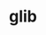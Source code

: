 ---
title: "glib"
layout: cache
categories: [package, develop]
meta: {"versions": ["2.72.1", "2.72.2", "2.72.3", "2.74.0", "2.74.1", "2.74.3", "2.74.6", "2.76.1", "2.76.3", "2.76.4"], "compilers": ["gcc@=11.1.0", "gcc@=11.3.0", "gcc@=7.5.0"], "oss": ["ubuntu18.04", "ubuntu20.04", "ubuntu22.04"], "platforms": ["linux"], "targets": ["ppc64le", "x86_64", "x86_64_v3"], "stacks": ["data-vis-sdk", "e4s", "e4s-power", "radiuss", "root"], "num_specs": 110, "num_specs_by_stack": {"root": 110, "radiuss": 2, "e4s-power": 2, "data-vis-sdk": 2, "e4s": 2}}
spec_details: [{"hash": "5pzpplpt2grnuxr6a7udsuwoxho4c7fa", "compiler": "gcc@=7.5.0", "versions": ["2.72.3"], "os": "ubuntu18.04", "platform": "linux", "target": "x86_64", "variants": ["~libmount", "patches=b3fd450", "tracing=none"], "stacks": ["root"], "size": "-", "tarball": "https://binaries.spack.io/develop/build_cache/linux-ubuntu18.04-x86_64/gcc-7.5.0/glib-2.72.3/linux-ubuntu18.04-x86_64-gcc-7.5.0-glib-2.72.3-5pzpplpt2grnuxr6a7udsuwoxho4c7fa.spack"}, {"hash": "fffgjrn64v4dxzkyura3hoq57su6mnyi", "compiler": "gcc@=7.5.0", "versions": ["2.72.3"], "os": "ubuntu18.04", "platform": "linux", "target": "x86_64", "variants": ["~libmount", "patches=b3fd450", "tracing=none"], "stacks": ["root"], "size": "-", "tarball": "https://binaries.spack.io/develop/build_cache/linux-ubuntu18.04-x86_64/gcc-7.5.0/glib-2.72.3/linux-ubuntu18.04-x86_64-gcc-7.5.0-glib-2.72.3-fffgjrn64v4dxzkyura3hoq57su6mnyi.spack"}, {"hash": "7bnl434ehksrm3acameukkvl6uhg5zd7", "compiler": "gcc@=7.5.0", "versions": ["2.72.3"], "os": "ubuntu18.04", "platform": "linux", "target": "x86_64", "variants": ["~libmount", "patches=b3fd450", "tracing=none"], "stacks": ["root"], "size": "-", "tarball": "https://binaries.spack.io/develop/build_cache/linux-ubuntu18.04-x86_64/gcc-7.5.0/glib-2.72.3/linux-ubuntu18.04-x86_64-gcc-7.5.0-glib-2.72.3-7bnl434ehksrm3acameukkvl6uhg5zd7.spack"}, {"hash": "c67756gwy7ab57npnkyadz7cipw2h6fn", "compiler": "gcc@=7.5.0", "versions": ["2.72.2"], "os": "ubuntu18.04", "platform": "linux", "target": "x86_64", "variants": ["~libmount", "patches=b3fd450", "tracing=none"], "stacks": ["root"], "size": "-", "tarball": "https://binaries.spack.io/develop/build_cache/linux-ubuntu18.04-x86_64/gcc-7.5.0/glib-2.72.2/linux-ubuntu18.04-x86_64-gcc-7.5.0-glib-2.72.2-c67756gwy7ab57npnkyadz7cipw2h6fn.spack"}, {"hash": "cpjmpxazi4depdrxtfttrgqngkj7zqo2", "compiler": "gcc@=7.5.0", "versions": ["2.72.2"], "os": "ubuntu18.04", "platform": "linux", "target": "x86_64", "variants": ["~libmount", "patches=b3fd450", "tracing=none"], "stacks": ["root"], "size": "-", "tarball": "https://binaries.spack.io/develop/build_cache/linux-ubuntu18.04-x86_64/gcc-7.5.0/glib-2.72.2/linux-ubuntu18.04-x86_64-gcc-7.5.0-glib-2.72.2-cpjmpxazi4depdrxtfttrgqngkj7zqo2.spack"}, {"hash": "fdf3dmi435hnwqh2ehmimlcs3c6s3w7d", "compiler": "gcc@=7.5.0", "versions": ["2.72.1"], "os": "ubuntu18.04", "platform": "linux", "target": "x86_64", "variants": ["~libmount", "patches=b3fd450", "tracing=none"], "stacks": ["root"], "size": "-", "tarball": "https://binaries.spack.io/develop/build_cache/linux-ubuntu18.04-x86_64/gcc-7.5.0/glib-2.72.1/linux-ubuntu18.04-x86_64-gcc-7.5.0-glib-2.72.1-fdf3dmi435hnwqh2ehmimlcs3c6s3w7d.spack"}, {"hash": "wlh7hz27i5w5m55emqrgsdk4yygqcz74", "compiler": "gcc@=7.5.0", "versions": ["2.72.1"], "os": "ubuntu18.04", "platform": "linux", "target": "x86_64", "variants": ["~libmount", "patches=b3fd450", "tracing=none"], "stacks": ["root"], "size": "-", "tarball": "https://binaries.spack.io/develop/build_cache/linux-ubuntu18.04-x86_64/gcc-7.5.0/glib-2.72.1/linux-ubuntu18.04-x86_64-gcc-7.5.0-glib-2.72.1-wlh7hz27i5w5m55emqrgsdk4yygqcz74.spack"}, {"hash": "6iauyw4esxd3bpbuewkfo4zmjz264pkv", "compiler": "gcc@=7.5.0", "versions": ["2.72.1"], "os": "ubuntu18.04", "platform": "linux", "target": "x86_64", "variants": ["~libmount", "patches=b3fd450", "tracing=none"], "stacks": ["root"], "size": "-", "tarball": "https://binaries.spack.io/develop/build_cache/linux-ubuntu18.04-x86_64/gcc-7.5.0/glib-2.72.1/linux-ubuntu18.04-x86_64-gcc-7.5.0-glib-2.72.1-6iauyw4esxd3bpbuewkfo4zmjz264pkv.spack"}, {"hash": "moqyjqfhdkfsbq5edw4cqsvqfuwjgg6a", "compiler": "gcc@=7.5.0", "versions": ["2.72.2"], "os": "ubuntu18.04", "platform": "linux", "target": "x86_64", "variants": ["~libmount", "patches=b3fd450", "tracing=none"], "stacks": ["root"], "size": "-", "tarball": "https://binaries.spack.io/develop/build_cache/linux-ubuntu18.04-x86_64/gcc-7.5.0/glib-2.72.2/linux-ubuntu18.04-x86_64-gcc-7.5.0-glib-2.72.2-moqyjqfhdkfsbq5edw4cqsvqfuwjgg6a.spack"}, {"hash": "x2bfatbamln2klavdujjjxfgw6b3exuq", "compiler": "gcc@=7.5.0", "versions": ["2.72.1"], "os": "ubuntu18.04", "platform": "linux", "target": "x86_64", "variants": ["~libmount", "patches=b3fd450", "tracing=none"], "stacks": ["root"], "size": "-", "tarball": "https://binaries.spack.io/develop/build_cache/linux-ubuntu18.04-x86_64/gcc-7.5.0/glib-2.72.1/linux-ubuntu18.04-x86_64-gcc-7.5.0-glib-2.72.1-x2bfatbamln2klavdujjjxfgw6b3exuq.spack"}, {"hash": "nq3mxg3v5imqi3vzc5ojrvi4t3cn7j6v", "compiler": "gcc@=7.5.0", "versions": ["2.72.2"], "os": "ubuntu18.04", "platform": "linux", "target": "x86_64", "variants": ["~libmount", "patches=b3fd450", "tracing=none"], "stacks": ["root"], "size": "-", "tarball": "https://binaries.spack.io/develop/build_cache/linux-ubuntu18.04-x86_64/gcc-7.5.0/glib-2.72.2/linux-ubuntu18.04-x86_64-gcc-7.5.0-glib-2.72.2-nq3mxg3v5imqi3vzc5ojrvi4t3cn7j6v.spack"}, {"hash": "6zbu2npcbnx4nimfbyupgepe5myxsh2c", "compiler": "gcc@=7.5.0", "versions": ["2.72.1"], "os": "ubuntu18.04", "platform": "linux", "target": "x86_64", "variants": ["~libmount", "patches=b3fd450", "tracing=none"], "stacks": ["root"], "size": "-", "tarball": "https://binaries.spack.io/develop/build_cache/linux-ubuntu18.04-x86_64/gcc-7.5.0/glib-2.72.1/linux-ubuntu18.04-x86_64-gcc-7.5.0-glib-2.72.1-6zbu2npcbnx4nimfbyupgepe5myxsh2c.spack"}, {"hash": "elsyablwxp4npmjiluoutfr77eohxk5m", "compiler": "gcc@=7.5.0", "versions": ["2.72.2"], "os": "ubuntu18.04", "platform": "linux", "target": "x86_64", "variants": ["~libmount", "patches=b3fd450", "tracing=none"], "stacks": ["root"], "size": "-", "tarball": "https://binaries.spack.io/develop/build_cache/linux-ubuntu18.04-x86_64/gcc-7.5.0/glib-2.72.2/linux-ubuntu18.04-x86_64-gcc-7.5.0-glib-2.72.2-elsyablwxp4npmjiluoutfr77eohxk5m.spack"}, {"hash": "2ccve4g6qldgvv6ebdz7vl5uypdu4hrh", "compiler": "gcc@=7.5.0", "versions": ["2.72.2"], "os": "ubuntu18.04", "platform": "linux", "target": "x86_64", "variants": ["~libmount", "patches=b3fd450", "tracing=none"], "stacks": ["root"], "size": "-", "tarball": "https://binaries.spack.io/develop/build_cache/linux-ubuntu18.04-x86_64/gcc-7.5.0/glib-2.72.2/linux-ubuntu18.04-x86_64-gcc-7.5.0-glib-2.72.2-2ccve4g6qldgvv6ebdz7vl5uypdu4hrh.spack"}, {"hash": "g7zxxx5o5vqnwdn6nsnajqhvnlk6t3ny", "compiler": "gcc@=7.5.0", "versions": ["2.72.3"], "os": "ubuntu18.04", "platform": "linux", "target": "x86_64", "variants": ["~libmount", "patches=b3fd450", "tracing=none"], "stacks": ["root"], "size": "-", "tarball": "https://binaries.spack.io/develop/build_cache/linux-ubuntu18.04-x86_64/gcc-7.5.0/glib-2.72.3/linux-ubuntu18.04-x86_64-gcc-7.5.0-glib-2.72.3-g7zxxx5o5vqnwdn6nsnajqhvnlk6t3ny.spack"}, {"hash": "k2yitmnetf3mmfs2gq27r5m2ogb6ud2q", "compiler": "gcc@=7.5.0", "versions": ["2.72.2"], "os": "ubuntu18.04", "platform": "linux", "target": "x86_64", "variants": ["~libmount", "patches=b3fd450", "tracing=none"], "stacks": ["root"], "size": "-", "tarball": "https://binaries.spack.io/develop/build_cache/linux-ubuntu18.04-x86_64/gcc-7.5.0/glib-2.72.2/linux-ubuntu18.04-x86_64-gcc-7.5.0-glib-2.72.2-k2yitmnetf3mmfs2gq27r5m2ogb6ud2q.spack"}, {"hash": "azgznpblb7v7l7rvtvfmwe6efd7rne2t", "compiler": "gcc@=7.5.0", "versions": ["2.72.2"], "os": "ubuntu18.04", "platform": "linux", "target": "x86_64", "variants": ["~libmount", "patches=b3fd450", "tracing=none"], "stacks": ["root"], "size": "-", "tarball": "https://binaries.spack.io/develop/build_cache/linux-ubuntu18.04-x86_64/gcc-7.5.0/glib-2.72.2/linux-ubuntu18.04-x86_64-gcc-7.5.0-glib-2.72.2-azgznpblb7v7l7rvtvfmwe6efd7rne2t.spack"}, {"hash": "6is32wdwpdqh3g6gdkghdayytdncvqqz", "compiler": "gcc@=7.5.0", "versions": ["2.72.3"], "os": "ubuntu18.04", "platform": "linux", "target": "x86_64", "variants": ["~libmount", "patches=b3fd450", "tracing=none"], "stacks": ["root"], "size": "-", "tarball": "https://binaries.spack.io/develop/build_cache/linux-ubuntu18.04-x86_64/gcc-7.5.0/glib-2.72.3/linux-ubuntu18.04-x86_64-gcc-7.5.0-glib-2.72.3-6is32wdwpdqh3g6gdkghdayytdncvqqz.spack"}, {"hash": "lcaho7wgd3fyvwtvtgdtw2edhc6s3v5s", "compiler": "gcc@=7.5.0", "versions": ["2.72.2"], "os": "ubuntu18.04", "platform": "linux", "target": "x86_64", "variants": ["~libmount", "patches=b3fd450", "tracing=none"], "stacks": ["root"], "size": "-", "tarball": "https://binaries.spack.io/develop/build_cache/linux-ubuntu18.04-x86_64/gcc-7.5.0/glib-2.72.2/linux-ubuntu18.04-x86_64-gcc-7.5.0-glib-2.72.2-lcaho7wgd3fyvwtvtgdtw2edhc6s3v5s.spack"}, {"hash": "bcwilh5bvtlxebmfp552fvim3cajulm7", "compiler": "gcc@=7.5.0", "versions": ["2.72.2"], "os": "ubuntu18.04", "platform": "linux", "target": "x86_64", "variants": ["~libmount", "patches=b3fd450", "tracing=none"], "stacks": ["root"], "size": "-", "tarball": "https://binaries.spack.io/develop/build_cache/linux-ubuntu18.04-x86_64/gcc-7.5.0/glib-2.72.2/linux-ubuntu18.04-x86_64-gcc-7.5.0-glib-2.72.2-bcwilh5bvtlxebmfp552fvim3cajulm7.spack"}, {"hash": "zet4yg6flc2r4awuim7k2bt5rn43ynyu", "compiler": "gcc@=7.5.0", "versions": ["2.72.2"], "os": "ubuntu18.04", "platform": "linux", "target": "x86_64", "variants": ["~libmount", "patches=b3fd450", "tracing=none"], "stacks": ["root"], "size": "-", "tarball": "https://binaries.spack.io/develop/build_cache/linux-ubuntu18.04-x86_64/gcc-7.5.0/glib-2.72.2/linux-ubuntu18.04-x86_64-gcc-7.5.0-glib-2.72.2-zet4yg6flc2r4awuim7k2bt5rn43ynyu.spack"}, {"hash": "bnn3ixigiqdywvm4lqskwcbxpy3sr2li", "compiler": "gcc@=7.5.0", "versions": ["2.72.2"], "os": "ubuntu18.04", "platform": "linux", "target": "x86_64", "variants": ["~libmount", "patches=b3fd450", "tracing=none"], "stacks": ["root"], "size": "-", "tarball": "https://binaries.spack.io/develop/build_cache/linux-ubuntu18.04-x86_64/gcc-7.5.0/glib-2.72.2/linux-ubuntu18.04-x86_64-gcc-7.5.0-glib-2.72.2-bnn3ixigiqdywvm4lqskwcbxpy3sr2li.spack"}, {"hash": "2k76zr7scqi4xebj7hunq7sxawmliqu3", "compiler": "gcc@=7.5.0", "versions": ["2.72.3"], "os": "ubuntu18.04", "platform": "linux", "target": "x86_64", "variants": ["~libmount", "patches=b3fd450", "tracing=none"], "stacks": ["root"], "size": "-", "tarball": "https://binaries.spack.io/develop/build_cache/linux-ubuntu18.04-x86_64/gcc-7.5.0/glib-2.72.3/linux-ubuntu18.04-x86_64-gcc-7.5.0-glib-2.72.3-2k76zr7scqi4xebj7hunq7sxawmliqu3.spack"}, {"hash": "5pe6jthyrodlz72xchranipdikld6qfi", "compiler": "gcc@=7.5.0", "versions": ["2.72.2"], "os": "ubuntu18.04", "platform": "linux", "target": "x86_64", "variants": ["~libmount", "patches=b3fd450", "tracing=none"], "stacks": ["root"], "size": "-", "tarball": "https://binaries.spack.io/develop/build_cache/linux-ubuntu18.04-x86_64/gcc-7.5.0/glib-2.72.2/linux-ubuntu18.04-x86_64-gcc-7.5.0-glib-2.72.2-5pe6jthyrodlz72xchranipdikld6qfi.spack"}, {"hash": "oijkfbxi74ylhhpfhsyau4roau6lfygl", "compiler": "gcc@=7.5.0", "versions": ["2.72.2"], "os": "ubuntu18.04", "platform": "linux", "target": "x86_64", "variants": ["~libmount", "patches=b3fd450", "tracing=none"], "stacks": ["root"], "size": "-", "tarball": "https://binaries.spack.io/develop/build_cache/linux-ubuntu18.04-x86_64/gcc-7.5.0/glib-2.72.2/linux-ubuntu18.04-x86_64-gcc-7.5.0-glib-2.72.2-oijkfbxi74ylhhpfhsyau4roau6lfygl.spack"}, {"hash": "7ratiq6qtdvyhbmjcqgmol6yibimnheh", "compiler": "gcc@=7.5.0", "versions": ["2.72.2"], "os": "ubuntu18.04", "platform": "linux", "target": "x86_64", "variants": ["~libmount", "patches=b3fd450", "tracing=none"], "stacks": ["root"], "size": "-", "tarball": "https://binaries.spack.io/develop/build_cache/linux-ubuntu18.04-x86_64/gcc-7.5.0/glib-2.72.2/linux-ubuntu18.04-x86_64-gcc-7.5.0-glib-2.72.2-7ratiq6qtdvyhbmjcqgmol6yibimnheh.spack"}, {"hash": "uu5nlgada6l2k63jq7vekzmzhrurrk3w", "compiler": "gcc@=7.5.0", "versions": ["2.72.2"], "os": "ubuntu18.04", "platform": "linux", "target": "x86_64", "variants": ["~libmount", "patches=b3fd450", "tracing=none"], "stacks": ["root"], "size": "-", "tarball": "https://binaries.spack.io/develop/build_cache/linux-ubuntu18.04-x86_64/gcc-7.5.0/glib-2.72.2/linux-ubuntu18.04-x86_64-gcc-7.5.0-glib-2.72.2-uu5nlgada6l2k63jq7vekzmzhrurrk3w.spack"}, {"hash": "xiexaftegfr3mzulezffpymexplwvmy4", "compiler": "gcc@=7.5.0", "versions": ["2.74.6"], "os": "ubuntu18.04", "platform": "linux", "target": "x86_64", "variants": ["build_system=generic", "~libmount", "tracing=none"], "stacks": ["root"], "size": "-", "tarball": "https://binaries.spack.io/develop/build_cache/linux-ubuntu18.04-x86_64/gcc-7.5.0/glib-2.74.6/linux-ubuntu18.04-x86_64-gcc-7.5.0-glib-2.74.6-xiexaftegfr3mzulezffpymexplwvmy4.spack"}, {"hash": "rwh6whml2522u6hpaxt4bkmkv64ebfed", "compiler": "gcc@=7.5.0", "versions": ["2.72.3"], "os": "ubuntu18.04", "platform": "linux", "target": "x86_64", "variants": ["~libmount", "patches=b3fd450", "tracing=none"], "stacks": ["root"], "size": "-", "tarball": "https://binaries.spack.io/develop/build_cache/linux-ubuntu18.04-x86_64/gcc-7.5.0/glib-2.72.3/linux-ubuntu18.04-x86_64-gcc-7.5.0-glib-2.72.3-rwh6whml2522u6hpaxt4bkmkv64ebfed.spack"}, {"hash": "d6aohlwn2lyjj7zoc67d4krflec7bkoo", "compiler": "gcc@=7.5.0", "versions": ["2.72.3"], "os": "ubuntu18.04", "platform": "linux", "target": "x86_64", "variants": ["~libmount", "patches=b3fd450", "tracing=none"], "stacks": ["root"], "size": "-", "tarball": "https://binaries.spack.io/develop/build_cache/linux-ubuntu18.04-x86_64/gcc-7.5.0/glib-2.72.3/linux-ubuntu18.04-x86_64-gcc-7.5.0-glib-2.72.3-d6aohlwn2lyjj7zoc67d4krflec7bkoo.spack"}, {"hash": "dqleft7qocqz3pzsnclf3bqu6l2h5pu5", "compiler": "gcc@=7.5.0", "versions": ["2.72.3"], "os": "ubuntu18.04", "platform": "linux", "target": "x86_64", "variants": ["~libmount", "patches=b3fd450", "tracing=none"], "stacks": ["root"], "size": "-", "tarball": "https://binaries.spack.io/develop/build_cache/linux-ubuntu18.04-x86_64/gcc-7.5.0/glib-2.72.3/linux-ubuntu18.04-x86_64-gcc-7.5.0-glib-2.72.3-dqleft7qocqz3pzsnclf3bqu6l2h5pu5.spack"}, {"hash": "lhi72mn6byn6wiue4gstnoxpnqpzx6x4", "compiler": "gcc@=7.5.0", "versions": ["2.72.3"], "os": "ubuntu18.04", "platform": "linux", "target": "x86_64", "variants": ["~libmount", "patches=b3fd450", "tracing=none"], "stacks": ["root"], "size": "-", "tarball": "https://binaries.spack.io/develop/build_cache/linux-ubuntu18.04-x86_64/gcc-7.5.0/glib-2.72.3/linux-ubuntu18.04-x86_64-gcc-7.5.0-glib-2.72.3-lhi72mn6byn6wiue4gstnoxpnqpzx6x4.spack"}, {"hash": "7mv4gs5jgzlgcqqcmo26gkjrsbdun5s5", "compiler": "gcc@=7.5.0", "versions": ["2.74.0"], "os": "ubuntu18.04", "platform": "linux", "target": "x86_64", "variants": ["~libmount", "tracing=none"], "stacks": ["root"], "size": "-", "tarball": "https://binaries.spack.io/develop/build_cache/linux-ubuntu18.04-x86_64/gcc-7.5.0/glib-2.74.0/linux-ubuntu18.04-x86_64-gcc-7.5.0-glib-2.74.0-7mv4gs5jgzlgcqqcmo26gkjrsbdun5s5.spack"}, {"hash": "kjrmfm4h2he7dn4aqimirmsv6v27w6m6", "compiler": "gcc@=7.5.0", "versions": ["2.74.3"], "os": "ubuntu18.04", "platform": "linux", "target": "x86_64", "variants": ["build_system=generic", "~libmount", "tracing=none"], "stacks": ["root"], "size": "-", "tarball": "https://binaries.spack.io/develop/build_cache/linux-ubuntu18.04-x86_64/gcc-7.5.0/glib-2.74.3/linux-ubuntu18.04-x86_64-gcc-7.5.0-glib-2.74.3-kjrmfm4h2he7dn4aqimirmsv6v27w6m6.spack"}, {"hash": "rlv4iirwppd3qcqn2ge4qkhb4wov23ye", "compiler": "gcc@=7.5.0", "versions": ["2.72.3"], "os": "ubuntu18.04", "platform": "linux", "target": "x86_64", "variants": ["~libmount", "patches=b3fd450", "tracing=none"], "stacks": ["root"], "size": "-", "tarball": "https://binaries.spack.io/develop/build_cache/linux-ubuntu18.04-x86_64/gcc-7.5.0/glib-2.72.3/linux-ubuntu18.04-x86_64-gcc-7.5.0-glib-2.72.3-rlv4iirwppd3qcqn2ge4qkhb4wov23ye.spack"}, {"hash": "inzo44ws6dlkqaaaofddnncncg66o2kt", "compiler": "gcc@=7.5.0", "versions": ["2.72.3"], "os": "ubuntu18.04", "platform": "linux", "target": "x86_64", "variants": ["~libmount", "patches=b3fd450", "tracing=none"], "stacks": ["root"], "size": "-", "tarball": "https://binaries.spack.io/develop/build_cache/linux-ubuntu18.04-x86_64/gcc-7.5.0/glib-2.72.3/linux-ubuntu18.04-x86_64-gcc-7.5.0-glib-2.72.3-inzo44ws6dlkqaaaofddnncncg66o2kt.spack"}, {"hash": "mylgfmkjob2xybkuhh5vrqpono7dzpf5", "compiler": "gcc@=7.5.0", "versions": ["2.72.3"], "os": "ubuntu18.04", "platform": "linux", "target": "x86_64", "variants": ["~libmount", "patches=b3fd450", "tracing=none"], "stacks": ["root"], "size": "-", "tarball": "https://binaries.spack.io/develop/build_cache/linux-ubuntu18.04-x86_64/gcc-7.5.0/glib-2.72.3/linux-ubuntu18.04-x86_64-gcc-7.5.0-glib-2.72.3-mylgfmkjob2xybkuhh5vrqpono7dzpf5.spack"}, {"hash": "nqi4tbvoffmsfs52stdf3cy7drcpr337", "compiler": "gcc@=7.5.0", "versions": ["2.74.0"], "os": "ubuntu18.04", "platform": "linux", "target": "x86_64", "variants": ["~libmount", "tracing=none"], "stacks": ["root"], "size": "-", "tarball": "https://binaries.spack.io/develop/build_cache/linux-ubuntu18.04-x86_64/gcc-7.5.0/glib-2.74.0/linux-ubuntu18.04-x86_64-gcc-7.5.0-glib-2.74.0-nqi4tbvoffmsfs52stdf3cy7drcpr337.spack"}, {"hash": "mcbz47o3yhugsyc6l6vuv32hslnwxccl", "compiler": "gcc@=7.5.0", "versions": ["2.72.3"], "os": "ubuntu18.04", "platform": "linux", "target": "x86_64", "variants": ["~libmount", "patches=b3fd450", "tracing=none"], "stacks": ["root"], "size": "-", "tarball": "https://binaries.spack.io/develop/build_cache/linux-ubuntu18.04-x86_64/gcc-7.5.0/glib-2.72.3/linux-ubuntu18.04-x86_64-gcc-7.5.0-glib-2.72.3-mcbz47o3yhugsyc6l6vuv32hslnwxccl.spack"}, {"hash": "kl2mrmagomotxawvkerw2qsgd4i33dzd", "compiler": "gcc@=7.5.0", "versions": ["2.72.3"], "os": "ubuntu18.04", "platform": "linux", "target": "x86_64", "variants": ["~libmount", "patches=b3fd450", "tracing=none"], "stacks": ["root"], "size": "-", "tarball": "https://binaries.spack.io/develop/build_cache/linux-ubuntu18.04-x86_64/gcc-7.5.0/glib-2.72.3/linux-ubuntu18.04-x86_64-gcc-7.5.0-glib-2.72.3-kl2mrmagomotxawvkerw2qsgd4i33dzd.spack"}, {"hash": "m4zezw6zza6mmhrqwkrys4hwy3t3yxve", "compiler": "gcc@=7.5.0", "versions": ["2.74.1"], "os": "ubuntu18.04", "platform": "linux", "target": "x86_64", "variants": ["build_system=generic", "~libmount", "tracing=none"], "stacks": ["root"], "size": "-", "tarball": "https://binaries.spack.io/develop/build_cache/linux-ubuntu18.04-x86_64/gcc-7.5.0/glib-2.74.1/linux-ubuntu18.04-x86_64-gcc-7.5.0-glib-2.74.1-m4zezw6zza6mmhrqwkrys4hwy3t3yxve.spack"}, {"hash": "ac6crpxic2fmww5mecmhth5kf7ll5suc", "compiler": "gcc@=7.5.0", "versions": ["2.74.1"], "os": "ubuntu18.04", "platform": "linux", "target": "x86_64", "variants": ["build_system=generic", "~libmount", "tracing=none"], "stacks": ["root"], "size": "-", "tarball": "https://binaries.spack.io/develop/build_cache/linux-ubuntu18.04-x86_64/gcc-7.5.0/glib-2.74.1/linux-ubuntu18.04-x86_64-gcc-7.5.0-glib-2.74.1-ac6crpxic2fmww5mecmhth5kf7ll5suc.spack"}, {"hash": "flwcuonrku6ryt3eqpiqsv6g243injtu", "compiler": "gcc@=7.5.0", "versions": ["2.74.1"], "os": "ubuntu18.04", "platform": "linux", "target": "x86_64", "variants": ["build_system=generic", "~libmount", "tracing=none"], "stacks": ["root"], "size": "-", "tarball": "https://binaries.spack.io/develop/build_cache/linux-ubuntu18.04-x86_64/gcc-7.5.0/glib-2.74.1/linux-ubuntu18.04-x86_64-gcc-7.5.0-glib-2.74.1-flwcuonrku6ryt3eqpiqsv6g243injtu.spack"}, {"hash": "3umkxjaw5y62zjls7jxxcd2x4mipc46c", "compiler": "gcc@=7.5.0", "versions": ["2.74.1"], "os": "ubuntu18.04", "platform": "linux", "target": "x86_64", "variants": ["build_system=generic", "~libmount", "tracing=none"], "stacks": ["root"], "size": "-", "tarball": "https://binaries.spack.io/develop/build_cache/linux-ubuntu18.04-x86_64/gcc-7.5.0/glib-2.74.1/linux-ubuntu18.04-x86_64-gcc-7.5.0-glib-2.74.1-3umkxjaw5y62zjls7jxxcd2x4mipc46c.spack"}, {"hash": "sk675p6yd7wpdap3hnoniltefezboyhj", "compiler": "gcc@=7.5.0", "versions": ["2.72.3"], "os": "ubuntu18.04", "platform": "linux", "target": "x86_64", "variants": ["~libmount", "patches=b3fd450", "tracing=none"], "stacks": ["root"], "size": "-", "tarball": "https://binaries.spack.io/develop/build_cache/linux-ubuntu18.04-x86_64/gcc-7.5.0/glib-2.72.3/linux-ubuntu18.04-x86_64-gcc-7.5.0-glib-2.72.3-sk675p6yd7wpdap3hnoniltefezboyhj.spack"}, {"hash": "ht3kyt5mulsjl5a722tk4qxqffwryurh", "compiler": "gcc@=7.5.0", "versions": ["2.72.3"], "os": "ubuntu18.04", "platform": "linux", "target": "x86_64", "variants": ["~libmount", "patches=b3fd450", "tracing=none"], "stacks": ["root"], "size": "-", "tarball": "https://binaries.spack.io/develop/build_cache/linux-ubuntu18.04-x86_64/gcc-7.5.0/glib-2.72.3/linux-ubuntu18.04-x86_64-gcc-7.5.0-glib-2.72.3-ht3kyt5mulsjl5a722tk4qxqffwryurh.spack"}, {"hash": "pj4k5qrud7flkubc7dtzqrc3xd4tzbuf", "compiler": "gcc@=7.5.0", "versions": ["2.74.0"], "os": "ubuntu18.04", "platform": "linux", "target": "x86_64", "variants": ["~libmount", "tracing=none"], "stacks": ["root"], "size": "-", "tarball": "https://binaries.spack.io/develop/build_cache/linux-ubuntu18.04-x86_64/gcc-7.5.0/glib-2.74.0/linux-ubuntu18.04-x86_64-gcc-7.5.0-glib-2.74.0-pj4k5qrud7flkubc7dtzqrc3xd4tzbuf.spack"}, {"hash": "xpy3wv2rr45f64cyd6xle66bys6fu5de", "compiler": "gcc@=7.5.0", "versions": ["2.72.3"], "os": "ubuntu18.04", "platform": "linux", "target": "x86_64", "variants": ["~libmount", "patches=b3fd450", "tracing=none"], "stacks": ["root"], "size": "-", "tarball": "https://binaries.spack.io/develop/build_cache/linux-ubuntu18.04-x86_64/gcc-7.5.0/glib-2.72.3/linux-ubuntu18.04-x86_64-gcc-7.5.0-glib-2.72.3-xpy3wv2rr45f64cyd6xle66bys6fu5de.spack"}, {"hash": "ayog4pi3xftnnncnf72jp5a2zjea7k53", "compiler": "gcc@=7.5.0", "versions": ["2.74.1"], "os": "ubuntu18.04", "platform": "linux", "target": "x86_64", "variants": ["build_system=generic", "~libmount", "tracing=none"], "stacks": ["root"], "size": "-", "tarball": "https://binaries.spack.io/develop/build_cache/linux-ubuntu18.04-x86_64/gcc-7.5.0/glib-2.74.1/linux-ubuntu18.04-x86_64-gcc-7.5.0-glib-2.74.1-ayog4pi3xftnnncnf72jp5a2zjea7k53.spack"}, {"hash": "sgzs5hloakx47mwxgh5vqa5o4tojzh63", "compiler": "gcc@=7.5.0", "versions": ["2.74.6"], "os": "ubuntu18.04", "platform": "linux", "target": "x86_64_v3", "variants": ["build_system=generic", "~libmount", "tracing=none"], "stacks": ["root"], "size": "-", "tarball": "https://binaries.spack.io/develop/build_cache/linux-ubuntu18.04-x86_64_v3/gcc-7.5.0/glib-2.74.6/linux-ubuntu18.04-x86_64_v3-gcc-7.5.0-glib-2.74.6-sgzs5hloakx47mwxgh5vqa5o4tojzh63.spack"}, {"hash": "xqwj2ltmu5wwgdwa7cpzmwwymlai32ri", "compiler": "gcc@=7.5.0", "versions": ["2.74.6"], "os": "ubuntu18.04", "platform": "linux", "target": "x86_64_v3", "variants": ["build_system=generic", "~libmount", "tracing=none"], "stacks": ["root"], "size": "-", "tarball": "https://binaries.spack.io/develop/build_cache/linux-ubuntu18.04-x86_64_v3/gcc-7.5.0/glib-2.74.6/linux-ubuntu18.04-x86_64_v3-gcc-7.5.0-glib-2.74.6-xqwj2ltmu5wwgdwa7cpzmwwymlai32ri.spack"}, {"hash": "y5cbhz3daqqpd6rmepbztei6js5c4r6a", "compiler": "gcc@=7.5.0", "versions": ["2.74.6"], "os": "ubuntu18.04", "platform": "linux", "target": "x86_64_v3", "variants": ["build_system=generic", "~libmount", "tracing=none"], "stacks": ["root"], "size": "-", "tarball": "https://binaries.spack.io/develop/build_cache/linux-ubuntu18.04-x86_64_v3/gcc-7.5.0/glib-2.74.6/linux-ubuntu18.04-x86_64_v3-gcc-7.5.0-glib-2.74.6-y5cbhz3daqqpd6rmepbztei6js5c4r6a.spack"}, {"hash": "y2kvrepefo2tto6b3r6gybg6bhlmrwli", "compiler": "gcc@=7.5.0", "versions": ["2.74.6"], "os": "ubuntu18.04", "platform": "linux", "target": "x86_64_v3", "variants": ["build_system=generic", "~libmount", "tracing=none"], "stacks": ["root"], "size": "-", "tarball": "https://binaries.spack.io/develop/build_cache/linux-ubuntu18.04-x86_64_v3/gcc-7.5.0/glib-2.74.6/linux-ubuntu18.04-x86_64_v3-gcc-7.5.0-glib-2.74.6-y2kvrepefo2tto6b3r6gybg6bhlmrwli.spack"}, {"hash": "ukixtbxelctum63k76v4few6jegxq36a", "compiler": "gcc@=7.5.0", "versions": ["2.76.1"], "os": "ubuntu18.04", "platform": "linux", "target": "x86_64_v3", "variants": ["build_system=generic", "~libmount", "patches=fa31180", "tracing=none"], "stacks": ["root"], "size": "-", "tarball": "https://binaries.spack.io/develop/build_cache/linux-ubuntu18.04-x86_64_v3/gcc-7.5.0/glib-2.76.1/linux-ubuntu18.04-x86_64_v3-gcc-7.5.0-glib-2.76.1-ukixtbxelctum63k76v4few6jegxq36a.spack"}, {"hash": "i6tvwrzlyz23zidy46bxt2ncooq2ncqg", "compiler": "gcc@=7.5.0", "versions": ["2.76.1"], "os": "ubuntu18.04", "platform": "linux", "target": "x86_64_v3", "variants": ["build_system=generic", "~libmount", "patches=fa31180", "tracing=none"], "stacks": ["root"], "size": "-", "tarball": "https://binaries.spack.io/develop/build_cache/linux-ubuntu18.04-x86_64_v3/gcc-7.5.0/glib-2.76.1/linux-ubuntu18.04-x86_64_v3-gcc-7.5.0-glib-2.76.1-i6tvwrzlyz23zidy46bxt2ncooq2ncqg.spack"}, {"hash": "opxjasddn3vypzvuccydjtv5plq7wp23", "compiler": "gcc@=7.5.0", "versions": ["2.76.1"], "os": "ubuntu18.04", "platform": "linux", "target": "x86_64_v3", "variants": ["build_system=generic", "~libmount", "patches=fa31180", "tracing=none"], "stacks": ["root"], "size": "-", "tarball": "https://binaries.spack.io/develop/build_cache/linux-ubuntu18.04-x86_64_v3/gcc-7.5.0/glib-2.76.1/linux-ubuntu18.04-x86_64_v3-gcc-7.5.0-glib-2.76.1-opxjasddn3vypzvuccydjtv5plq7wp23.spack"}, {"hash": "y3rewaegfn5mnnmztqguomhuinacloun", "compiler": "gcc@=7.5.0", "versions": ["2.76.1"], "os": "ubuntu18.04", "platform": "linux", "target": "x86_64_v3", "variants": ["build_system=generic", "~libmount", "patches=fa31180", "tracing=none"], "stacks": ["root"], "size": "-", "tarball": "https://binaries.spack.io/develop/build_cache/linux-ubuntu18.04-x86_64_v3/gcc-7.5.0/glib-2.76.1/linux-ubuntu18.04-x86_64_v3-gcc-7.5.0-glib-2.76.1-y3rewaegfn5mnnmztqguomhuinacloun.spack"}, {"hash": "v5kihevheiuats5ugt6um7omkcrs7djo", "compiler": "gcc@=7.5.0", "versions": ["2.74.6"], "os": "ubuntu18.04", "platform": "linux", "target": "x86_64_v3", "variants": ["build_system=generic", "~libmount", "tracing=none"], "stacks": ["root"], "size": "-", "tarball": "https://binaries.spack.io/develop/build_cache/linux-ubuntu18.04-x86_64_v3/gcc-7.5.0/glib-2.74.6/linux-ubuntu18.04-x86_64_v3-gcc-7.5.0-glib-2.74.6-v5kihevheiuats5ugt6um7omkcrs7djo.spack"}, {"hash": "cqsmtuiagpijjs3o4ahfkrlm2z3gb7z5", "compiler": "gcc@=7.5.0", "versions": ["2.76.4"], "os": "ubuntu18.04", "platform": "linux", "target": "x86_64_v3", "variants": ["build_system=meson", "buildtype=release", "default_library=shared", "~libmount", "~strip", "tracing=none"], "stacks": ["root"], "size": "-", "tarball": "https://binaries.spack.io/develop/build_cache/linux-ubuntu18.04-x86_64_v3/gcc-7.5.0/glib-2.76.4/linux-ubuntu18.04-x86_64_v3-gcc-7.5.0-glib-2.76.4-cqsmtuiagpijjs3o4ahfkrlm2z3gb7z5.spack"}, {"hash": "obfcvpjii5nxyjuawdx54gapa35q4bas", "compiler": "gcc@=7.5.0", "versions": ["2.76.4"], "os": "ubuntu18.04", "platform": "linux", "target": "x86_64_v3", "variants": ["build_system=meson", "buildtype=release", "default_library=shared", "~libmount", "~strip", "tracing=none"], "stacks": ["radiuss", "root"], "size": "-", "tarball": "https://binaries.spack.io/develop/build_cache/linux-ubuntu18.04-x86_64_v3/gcc-7.5.0/glib-2.76.4/linux-ubuntu18.04-x86_64_v3-gcc-7.5.0-glib-2.76.4-obfcvpjii5nxyjuawdx54gapa35q4bas.spack"}, {"hash": "fmn3e5lqtgj2svzkuqcxwqdvocskmezw", "compiler": "gcc@=7.5.0", "versions": ["2.76.4"], "os": "ubuntu18.04", "platform": "linux", "target": "x86_64_v3", "variants": ["build_system=meson", "buildtype=release", "default_library=shared", "~libmount", "~strip", "tracing=none"], "stacks": ["radiuss", "root"], "size": "-", "tarball": "https://binaries.spack.io/develop/build_cache/linux-ubuntu18.04-x86_64_v3/gcc-7.5.0/glib-2.76.4/linux-ubuntu18.04-x86_64_v3-gcc-7.5.0-glib-2.76.4-fmn3e5lqtgj2svzkuqcxwqdvocskmezw.spack"}, {"hash": "fjcxfslkfaidejqc53hcgsck4me7nhuc", "compiler": "gcc@=7.5.0", "versions": ["2.76.4"], "os": "ubuntu18.04", "platform": "linux", "target": "x86_64_v3", "variants": ["build_system=meson", "buildtype=release", "default_library=shared", "~libmount", "~strip", "tracing=none"], "stacks": ["root"], "size": "-", "tarball": "https://binaries.spack.io/develop/build_cache/linux-ubuntu18.04-x86_64_v3/gcc-7.5.0/glib-2.76.4/linux-ubuntu18.04-x86_64_v3-gcc-7.5.0-glib-2.76.4-fjcxfslkfaidejqc53hcgsck4me7nhuc.spack"}, {"hash": "5a73vwmb6lhnedxuglmpnvfymwiiuhyp", "compiler": "gcc@=7.5.0", "versions": ["2.76.3"], "os": "ubuntu18.04", "platform": "linux", "target": "x86_64_v3", "variants": ["build_system=meson", "buildtype=release", "default_library=shared", "~libmount", "~strip", "tracing=none"], "stacks": ["root"], "size": "-", "tarball": "https://binaries.spack.io/develop/build_cache/linux-ubuntu18.04-x86_64_v3/gcc-7.5.0/glib-2.76.3/linux-ubuntu18.04-x86_64_v3-gcc-7.5.0-glib-2.76.3-5a73vwmb6lhnedxuglmpnvfymwiiuhyp.spack"}, {"hash": "cyi5xiouvsgefafn5pqnmifm6dnxc2g2", "compiler": "gcc@=11.1.0", "versions": ["2.76.1"], "os": "ubuntu20.04", "platform": "linux", "target": "ppc64le", "variants": ["build_system=generic", "~libmount", "patches=fa31180", "tracing=none"], "stacks": ["root"], "size": "-", "tarball": "https://binaries.spack.io/develop/build_cache/linux-ubuntu20.04-ppc64le/gcc-11.1.0/glib-2.76.1/linux-ubuntu20.04-ppc64le-gcc-11.1.0-glib-2.76.1-cyi5xiouvsgefafn5pqnmifm6dnxc2g2.spack"}, {"hash": "uzxyep4cwpeczjqur6a6dvuwbobqa5ex", "compiler": "gcc@=11.1.0", "versions": ["2.76.1"], "os": "ubuntu20.04", "platform": "linux", "target": "ppc64le", "variants": ["build_system=generic", "~libmount", "patches=fa31180", "tracing=none"], "stacks": ["root"], "size": "-", "tarball": "https://binaries.spack.io/develop/build_cache/linux-ubuntu20.04-ppc64le/gcc-11.1.0/glib-2.76.1/linux-ubuntu20.04-ppc64le-gcc-11.1.0-glib-2.76.1-uzxyep4cwpeczjqur6a6dvuwbobqa5ex.spack"}, {"hash": "wthbb55kn5uiuthwklvpdtbb5r6jfqyv", "compiler": "gcc@=11.1.0", "versions": ["2.76.3"], "os": "ubuntu20.04", "platform": "linux", "target": "ppc64le", "variants": ["build_system=meson", "buildtype=release", "default_library=shared", "~libmount", "~strip", "tracing=none"], "stacks": ["root"], "size": "-", "tarball": "https://binaries.spack.io/develop/build_cache/linux-ubuntu20.04-ppc64le/gcc-11.1.0/glib-2.76.3/linux-ubuntu20.04-ppc64le-gcc-11.1.0-glib-2.76.3-wthbb55kn5uiuthwklvpdtbb5r6jfqyv.spack"}, {"hash": "ngotlvofks557dsxw7xgmcliusgtm4d5", "compiler": "gcc@=11.1.0", "versions": ["2.76.1"], "os": "ubuntu20.04", "platform": "linux", "target": "ppc64le", "variants": ["build_system=generic", "~libmount", "patches=fa31180", "tracing=none"], "stacks": ["root"], "size": "-", "tarball": "https://binaries.spack.io/develop/build_cache/linux-ubuntu20.04-ppc64le/gcc-11.1.0/glib-2.76.1/linux-ubuntu20.04-ppc64le-gcc-11.1.0-glib-2.76.1-ngotlvofks557dsxw7xgmcliusgtm4d5.spack"}, {"hash": "6kx47chzjmhmiv4cft3hpjkzmmunelj3", "compiler": "gcc@=11.1.0", "versions": ["2.76.4"], "os": "ubuntu20.04", "platform": "linux", "target": "ppc64le", "variants": ["build_system=meson", "buildtype=release", "default_library=shared", "~libmount", "~strip", "tracing=none"], "stacks": ["root"], "size": "-", "tarball": "https://binaries.spack.io/develop/build_cache/linux-ubuntu20.04-ppc64le/gcc-11.1.0/glib-2.76.4/linux-ubuntu20.04-ppc64le-gcc-11.1.0-glib-2.76.4-6kx47chzjmhmiv4cft3hpjkzmmunelj3.spack"}, {"hash": "mlz3dhrlklypafe6hfmgzil5sqw4wfyu", "compiler": "gcc@=11.1.0", "versions": ["2.74.6"], "os": "ubuntu20.04", "platform": "linux", "target": "ppc64le", "variants": ["build_system=generic", "~libmount", "tracing=none"], "stacks": ["root"], "size": "-", "tarball": "https://binaries.spack.io/develop/build_cache/linux-ubuntu20.04-ppc64le/gcc-11.1.0/glib-2.74.6/linux-ubuntu20.04-ppc64le-gcc-11.1.0-glib-2.74.6-mlz3dhrlklypafe6hfmgzil5sqw4wfyu.spack"}, {"hash": "govkgopjddajrjw3vetxqxg2z3aov755", "compiler": "gcc@=11.1.0", "versions": ["2.76.4"], "os": "ubuntu20.04", "platform": "linux", "target": "ppc64le", "variants": ["build_system=meson", "buildtype=release", "default_library=shared", "~libmount", "~strip", "tracing=none"], "stacks": ["root"], "size": "-", "tarball": "https://binaries.spack.io/develop/build_cache/linux-ubuntu20.04-ppc64le/gcc-11.1.0/glib-2.76.4/linux-ubuntu20.04-ppc64le-gcc-11.1.0-glib-2.76.4-govkgopjddajrjw3vetxqxg2z3aov755.spack"}, {"hash": "7bjde3las7sh2i67eddhzvdx23iurh3t", "compiler": "gcc@=11.1.0", "versions": ["2.76.4"], "os": "ubuntu20.04", "platform": "linux", "target": "ppc64le", "variants": ["build_system=meson", "buildtype=release", "default_library=shared", "~libmount", "~strip", "tracing=none"], "stacks": ["root"], "size": "-", "tarball": "https://binaries.spack.io/develop/build_cache/linux-ubuntu20.04-ppc64le/gcc-11.1.0/glib-2.76.4/linux-ubuntu20.04-ppc64le-gcc-11.1.0-glib-2.76.4-7bjde3las7sh2i67eddhzvdx23iurh3t.spack"}, {"hash": "dpqwmjiii63glz6l2soqxjawkrccjuks", "compiler": "gcc@=11.1.0", "versions": ["2.76.1"], "os": "ubuntu20.04", "platform": "linux", "target": "ppc64le", "variants": ["build_system=generic", "~libmount", "patches=fa31180", "tracing=none"], "stacks": ["root"], "size": "-", "tarball": "https://binaries.spack.io/develop/build_cache/linux-ubuntu20.04-ppc64le/gcc-11.1.0/glib-2.76.1/linux-ubuntu20.04-ppc64le-gcc-11.1.0-glib-2.76.1-dpqwmjiii63glz6l2soqxjawkrccjuks.spack"}, {"hash": "uxdfhcdtffqs6uldndctdmtul6kgw72y", "compiler": "gcc@=11.1.0", "versions": ["2.76.4"], "os": "ubuntu20.04", "platform": "linux", "target": "ppc64le", "variants": ["build_system=meson", "buildtype=release", "default_library=shared", "~libmount", "~strip", "tracing=none"], "stacks": ["root", "e4s-power"], "size": "-", "tarball": "https://binaries.spack.io/develop/build_cache/linux-ubuntu20.04-ppc64le/gcc-11.1.0/glib-2.76.4/linux-ubuntu20.04-ppc64le-gcc-11.1.0-glib-2.76.4-uxdfhcdtffqs6uldndctdmtul6kgw72y.spack"}, {"hash": "crgnoxdv2xswtkfa7yokdbkgor467nbp", "compiler": "gcc@=11.1.0", "versions": ["2.76.4"], "os": "ubuntu20.04", "platform": "linux", "target": "ppc64le", "variants": ["build_system=meson", "buildtype=release", "default_library=shared", "~libmount", "~strip", "tracing=none"], "stacks": ["root", "e4s-power"], "size": "-", "tarball": "https://binaries.spack.io/develop/build_cache/linux-ubuntu20.04-ppc64le/gcc-11.1.0/glib-2.76.4/linux-ubuntu20.04-ppc64le-gcc-11.1.0-glib-2.76.4-crgnoxdv2xswtkfa7yokdbkgor467nbp.spack"}, {"hash": "ky76ne5nk5rxd5fotjvmtit4mne3nwpp", "compiler": "gcc@=11.1.0", "versions": ["2.76.4"], "os": "ubuntu20.04", "platform": "linux", "target": "ppc64le", "variants": ["build_system=meson", "buildtype=release", "default_library=shared", "~libmount", "~strip", "tracing=none"], "stacks": ["root"], "size": "-", "tarball": "https://binaries.spack.io/develop/build_cache/linux-ubuntu20.04-ppc64le/gcc-11.1.0/glib-2.76.4/linux-ubuntu20.04-ppc64le-gcc-11.1.0-glib-2.76.4-ky76ne5nk5rxd5fotjvmtit4mne3nwpp.spack"}, {"hash": "jjbdxbpgkzkjcsczwcrozzgv3wv5kxjz", "compiler": "gcc@=11.1.0", "versions": ["2.76.4"], "os": "ubuntu20.04", "platform": "linux", "target": "x86_64_v3", "variants": ["build_system=meson", "buildtype=release", "default_library=shared", "~libmount", "~strip", "tracing=none"], "stacks": ["root"], "size": "-", "tarball": "https://binaries.spack.io/develop/build_cache/linux-ubuntu20.04-x86_64_v3/gcc-11.1.0/glib-2.76.4/linux-ubuntu20.04-x86_64_v3-gcc-11.1.0-glib-2.76.4-jjbdxbpgkzkjcsczwcrozzgv3wv5kxjz.spack"}, {"hash": "uocoyiqd4siszhkcnygwypzfx2orucat", "compiler": "gcc@=11.1.0", "versions": ["2.76.3"], "os": "ubuntu20.04", "platform": "linux", "target": "x86_64_v3", "variants": ["build_system=meson", "buildtype=release", "default_library=shared", "~libmount", "~strip", "tracing=none"], "stacks": ["root"], "size": "-", "tarball": "https://binaries.spack.io/develop/build_cache/linux-ubuntu20.04-x86_64_v3/gcc-11.1.0/glib-2.76.3/linux-ubuntu20.04-x86_64_v3-gcc-11.1.0-glib-2.76.3-uocoyiqd4siszhkcnygwypzfx2orucat.spack"}, {"hash": "2mowdhmfcy3ziukzjws7ldugzvarsnm6", "compiler": "gcc@=11.1.0", "versions": ["2.76.1"], "os": "ubuntu20.04", "platform": "linux", "target": "x86_64_v3", "variants": ["build_system=generic", "~libmount", "patches=fa31180", "tracing=none"], "stacks": ["root"], "size": "-", "tarball": "https://binaries.spack.io/develop/build_cache/linux-ubuntu20.04-x86_64_v3/gcc-11.1.0/glib-2.76.1/linux-ubuntu20.04-x86_64_v3-gcc-11.1.0-glib-2.76.1-2mowdhmfcy3ziukzjws7ldugzvarsnm6.spack"}, {"hash": "2re5uzxbc7rdwc22kyfcmr5yy75dse4j", "compiler": "gcc@=11.1.0", "versions": ["2.76.1"], "os": "ubuntu20.04", "platform": "linux", "target": "x86_64_v3", "variants": ["build_system=generic", "~libmount", "patches=fa31180", "tracing=none"], "stacks": ["root"], "size": "-", "tarball": "https://binaries.spack.io/develop/build_cache/linux-ubuntu20.04-x86_64_v3/gcc-11.1.0/glib-2.76.1/linux-ubuntu20.04-x86_64_v3-gcc-11.1.0-glib-2.76.1-2re5uzxbc7rdwc22kyfcmr5yy75dse4j.spack"}, {"hash": "lgx6v4vd5vbx3oksbpb2bnzwbzfgjsls", "compiler": "gcc@=11.1.0", "versions": ["2.76.4"], "os": "ubuntu20.04", "platform": "linux", "target": "x86_64_v3", "variants": ["build_system=meson", "buildtype=release", "default_library=shared", "~libmount", "~strip", "tracing=none"], "stacks": ["root"], "size": "-", "tarball": "https://binaries.spack.io/develop/build_cache/linux-ubuntu20.04-x86_64_v3/gcc-11.1.0/glib-2.76.4/linux-ubuntu20.04-x86_64_v3-gcc-11.1.0-glib-2.76.4-lgx6v4vd5vbx3oksbpb2bnzwbzfgjsls.spack"}, {"hash": "6ph6v3xeulz54chv7qwlhfr266mrjojh", "compiler": "gcc@=11.1.0", "versions": ["2.74.6"], "os": "ubuntu20.04", "platform": "linux", "target": "x86_64_v3", "variants": ["build_system=generic", "~libmount", "tracing=none"], "stacks": ["root"], "size": "-", "tarball": "https://binaries.spack.io/develop/build_cache/linux-ubuntu20.04-x86_64_v3/gcc-11.1.0/glib-2.74.6/linux-ubuntu20.04-x86_64_v3-gcc-11.1.0-glib-2.74.6-6ph6v3xeulz54chv7qwlhfr266mrjojh.spack"}, {"hash": "kgi4jjnumbsqylzy5qsj5chveb2skwxy", "compiler": "gcc@=11.1.0", "versions": ["2.76.1"], "os": "ubuntu20.04", "platform": "linux", "target": "x86_64_v3", "variants": ["build_system=generic", "~libmount", "patches=fa31180", "tracing=none"], "stacks": ["root"], "size": "-", "tarball": "https://binaries.spack.io/develop/build_cache/linux-ubuntu20.04-x86_64_v3/gcc-11.1.0/glib-2.76.1/linux-ubuntu20.04-x86_64_v3-gcc-11.1.0-glib-2.76.1-kgi4jjnumbsqylzy5qsj5chveb2skwxy.spack"}, {"hash": "ykpkd4sedvahu2m7rv7eofegamvjzn3u", "compiler": "gcc@=11.1.0", "versions": ["2.76.1"], "os": "ubuntu20.04", "platform": "linux", "target": "x86_64_v3", "variants": ["build_system=generic", "~libmount", "patches=fa31180", "tracing=none"], "stacks": ["root"], "size": "-", "tarball": "https://binaries.spack.io/develop/build_cache/linux-ubuntu20.04-x86_64_v3/gcc-11.1.0/glib-2.76.1/linux-ubuntu20.04-x86_64_v3-gcc-11.1.0-glib-2.76.1-ykpkd4sedvahu2m7rv7eofegamvjzn3u.spack"}, {"hash": "ns3l7yvh42xwamxqquyyyhzy47qllftt", "compiler": "gcc@=11.1.0", "versions": ["2.76.4"], "os": "ubuntu20.04", "platform": "linux", "target": "x86_64_v3", "variants": ["build_system=meson", "buildtype=release", "default_library=shared", "~libmount", "~strip", "tracing=none"], "stacks": ["root", "data-vis-sdk"], "size": "-", "tarball": "https://binaries.spack.io/develop/build_cache/linux-ubuntu20.04-x86_64_v3/gcc-11.1.0/glib-2.76.4/linux-ubuntu20.04-x86_64_v3-gcc-11.1.0-glib-2.76.4-ns3l7yvh42xwamxqquyyyhzy47qllftt.spack"}, {"hash": "gs2x5ybnf3i2px3ic6mbd6wh46dspy4j", "compiler": "gcc@=11.1.0", "versions": ["2.76.1"], "os": "ubuntu20.04", "platform": "linux", "target": "x86_64_v3", "variants": ["build_system=generic", "~libmount", "patches=fa31180", "tracing=none"], "stacks": ["root"], "size": "-", "tarball": "https://binaries.spack.io/develop/build_cache/linux-ubuntu20.04-x86_64_v3/gcc-11.1.0/glib-2.76.1/linux-ubuntu20.04-x86_64_v3-gcc-11.1.0-glib-2.76.1-gs2x5ybnf3i2px3ic6mbd6wh46dspy4j.spack"}, {"hash": "il33p4ilbkktpkkn3uz3mcmqcu6aesid", "compiler": "gcc@=11.1.0", "versions": ["2.76.1"], "os": "ubuntu20.04", "platform": "linux", "target": "x86_64_v3", "variants": ["build_system=generic", "~libmount", "patches=fa31180", "tracing=none"], "stacks": ["root"], "size": "-", "tarball": "https://binaries.spack.io/develop/build_cache/linux-ubuntu20.04-x86_64_v3/gcc-11.1.0/glib-2.76.1/linux-ubuntu20.04-x86_64_v3-gcc-11.1.0-glib-2.76.1-il33p4ilbkktpkkn3uz3mcmqcu6aesid.spack"}, {"hash": "yfptvue4qg5glthy2uck5mdbjiwlve3n", "compiler": "gcc@=11.1.0", "versions": ["2.76.1"], "os": "ubuntu20.04", "platform": "linux", "target": "x86_64_v3", "variants": ["build_system=generic", "~libmount", "patches=fa31180", "tracing=none"], "stacks": ["root"], "size": "-", "tarball": "https://binaries.spack.io/develop/build_cache/linux-ubuntu20.04-x86_64_v3/gcc-11.1.0/glib-2.76.1/linux-ubuntu20.04-x86_64_v3-gcc-11.1.0-glib-2.76.1-yfptvue4qg5glthy2uck5mdbjiwlve3n.spack"}, {"hash": "7mmh477s4447ublt43374rrlcyfxmtv4", "compiler": "gcc@=11.1.0", "versions": ["2.74.6"], "os": "ubuntu20.04", "platform": "linux", "target": "x86_64_v3", "variants": ["build_system=generic", "~libmount", "tracing=none"], "stacks": ["root"], "size": "-", "tarball": "https://binaries.spack.io/develop/build_cache/linux-ubuntu20.04-x86_64_v3/gcc-11.1.0/glib-2.74.6/linux-ubuntu20.04-x86_64_v3-gcc-11.1.0-glib-2.74.6-7mmh477s4447ublt43374rrlcyfxmtv4.spack"}, {"hash": "vcp62bgoqabcgkkxsairdku2tcgt5u6v", "compiler": "gcc@=11.1.0", "versions": ["2.76.4"], "os": "ubuntu20.04", "platform": "linux", "target": "x86_64_v3", "variants": ["build_system=meson", "buildtype=release", "default_library=shared", "~libmount", "~strip", "tracing=none"], "stacks": ["root", "data-vis-sdk"], "size": "-", "tarball": "https://binaries.spack.io/develop/build_cache/linux-ubuntu20.04-x86_64_v3/gcc-11.1.0/glib-2.76.4/linux-ubuntu20.04-x86_64_v3-gcc-11.1.0-glib-2.76.4-vcp62bgoqabcgkkxsairdku2tcgt5u6v.spack"}, {"hash": "ahiwjgtc44vjkv3b34icgkp7bbpxpll2", "compiler": "gcc@=11.1.0", "versions": ["2.76.4"], "os": "ubuntu20.04", "platform": "linux", "target": "x86_64_v3", "variants": ["build_system=meson", "buildtype=release", "default_library=shared", "~libmount", "~strip", "tracing=none"], "stacks": ["root"], "size": "-", "tarball": "https://binaries.spack.io/develop/build_cache/linux-ubuntu20.04-x86_64_v3/gcc-11.1.0/glib-2.76.4/linux-ubuntu20.04-x86_64_v3-gcc-11.1.0-glib-2.76.4-ahiwjgtc44vjkv3b34icgkp7bbpxpll2.spack"}, {"hash": "h2kvpen5nao4wtrbs24bfcgyi64qe3ar", "compiler": "gcc@=11.1.0", "versions": ["2.76.1"], "os": "ubuntu20.04", "platform": "linux", "target": "x86_64_v3", "variants": ["build_system=generic", "~libmount", "patches=fa31180", "tracing=none"], "stacks": ["root"], "size": "-", "tarball": "https://binaries.spack.io/develop/build_cache/linux-ubuntu20.04-x86_64_v3/gcc-11.1.0/glib-2.76.1/linux-ubuntu20.04-x86_64_v3-gcc-11.1.0-glib-2.76.1-h2kvpen5nao4wtrbs24bfcgyi64qe3ar.spack"}, {"hash": "oi3i3oixcmmhemzs36apecnnjmrwpv5z", "compiler": "gcc@=11.1.0", "versions": ["2.76.4"], "os": "ubuntu20.04", "platform": "linux", "target": "x86_64_v3", "variants": ["build_system=meson", "buildtype=release", "default_library=shared", "~libmount", "~strip", "tracing=none"], "stacks": ["root"], "size": "-", "tarball": "https://binaries.spack.io/develop/build_cache/linux-ubuntu20.04-x86_64_v3/gcc-11.1.0/glib-2.76.4/linux-ubuntu20.04-x86_64_v3-gcc-11.1.0-glib-2.76.4-oi3i3oixcmmhemzs36apecnnjmrwpv5z.spack"}, {"hash": "elptw6rh37tljfarc4wmzqkqrms4fwjx", "compiler": "gcc@=11.1.0", "versions": ["2.76.1"], "os": "ubuntu20.04", "platform": "linux", "target": "x86_64_v3", "variants": ["build_system=generic", "~libmount", "patches=fa31180", "tracing=none"], "stacks": ["root"], "size": "-", "tarball": "https://binaries.spack.io/develop/build_cache/linux-ubuntu20.04-x86_64_v3/gcc-11.1.0/glib-2.76.1/linux-ubuntu20.04-x86_64_v3-gcc-11.1.0-glib-2.76.1-elptw6rh37tljfarc4wmzqkqrms4fwjx.spack"}, {"hash": "m6bjzw77z4shyvzli7tripamhqyg544z", "compiler": "gcc@=11.1.0", "versions": ["2.76.1"], "os": "ubuntu20.04", "platform": "linux", "target": "x86_64_v3", "variants": ["build_system=generic", "~libmount", "patches=fa31180", "tracing=none"], "stacks": ["root"], "size": "-", "tarball": "https://binaries.spack.io/develop/build_cache/linux-ubuntu20.04-x86_64_v3/gcc-11.1.0/glib-2.76.1/linux-ubuntu20.04-x86_64_v3-gcc-11.1.0-glib-2.76.1-m6bjzw77z4shyvzli7tripamhqyg544z.spack"}, {"hash": "fjzrj45jazvnweoxvwu5j54vwre267v7", "compiler": "gcc@=11.1.0", "versions": ["2.76.1"], "os": "ubuntu20.04", "platform": "linux", "target": "x86_64_v3", "variants": ["build_system=generic", "~libmount", "patches=fa31180", "tracing=none"], "stacks": ["root"], "size": "-", "tarball": "https://binaries.spack.io/develop/build_cache/linux-ubuntu20.04-x86_64_v3/gcc-11.1.0/glib-2.76.1/linux-ubuntu20.04-x86_64_v3-gcc-11.1.0-glib-2.76.1-fjzrj45jazvnweoxvwu5j54vwre267v7.spack"}, {"hash": "hm5j2jnxd7bte7tjgar5t2gcp6xrbbsk", "compiler": "gcc@=11.1.0", "versions": ["2.76.3"], "os": "ubuntu20.04", "platform": "linux", "target": "x86_64_v3", "variants": ["build_system=meson", "buildtype=release", "default_library=shared", "~libmount", "~strip", "tracing=none"], "stacks": ["root"], "size": "-", "tarball": "https://binaries.spack.io/develop/build_cache/linux-ubuntu20.04-x86_64_v3/gcc-11.1.0/glib-2.76.3/linux-ubuntu20.04-x86_64_v3-gcc-11.1.0-glib-2.76.3-hm5j2jnxd7bte7tjgar5t2gcp6xrbbsk.spack"}, {"hash": "l274hjitmhc2mxe2eetjcwuubkwsayoh", "compiler": "gcc@=11.1.0", "versions": ["2.76.1"], "os": "ubuntu20.04", "platform": "linux", "target": "x86_64_v3", "variants": ["build_system=generic", "~libmount", "patches=fa31180", "tracing=none"], "stacks": ["root"], "size": "-", "tarball": "https://binaries.spack.io/develop/build_cache/linux-ubuntu20.04-x86_64_v3/gcc-11.1.0/glib-2.76.1/linux-ubuntu20.04-x86_64_v3-gcc-11.1.0-glib-2.76.1-l274hjitmhc2mxe2eetjcwuubkwsayoh.spack"}, {"hash": "ckdkiarbdomhdzm7375jm2znpoi4vaqj", "compiler": "gcc@=11.1.0", "versions": ["2.76.1"], "os": "ubuntu20.04", "platform": "linux", "target": "x86_64_v3", "variants": ["build_system=generic", "~libmount", "patches=fa31180", "tracing=none"], "stacks": ["root"], "size": "-", "tarball": "https://binaries.spack.io/develop/build_cache/linux-ubuntu20.04-x86_64_v3/gcc-11.1.0/glib-2.76.1/linux-ubuntu20.04-x86_64_v3-gcc-11.1.0-glib-2.76.1-ckdkiarbdomhdzm7375jm2znpoi4vaqj.spack"}, {"hash": "crhjzugubjyvcqbvqoyalg6eos22ajoz", "compiler": "gcc@=11.1.0", "versions": ["2.74.6"], "os": "ubuntu20.04", "platform": "linux", "target": "x86_64_v3", "variants": ["build_system=generic", "~libmount", "tracing=none"], "stacks": ["root"], "size": "-", "tarball": "https://binaries.spack.io/develop/build_cache/linux-ubuntu20.04-x86_64_v3/gcc-11.1.0/glib-2.74.6/linux-ubuntu20.04-x86_64_v3-gcc-11.1.0-glib-2.74.6-crhjzugubjyvcqbvqoyalg6eos22ajoz.spack"}, {"hash": "twoevrn2cxzgtq6osewacl7ugawzn543", "compiler": "gcc@=11.1.0", "versions": ["2.76.4"], "os": "ubuntu20.04", "platform": "linux", "target": "x86_64_v3", "variants": ["build_system=meson", "buildtype=release", "default_library=shared", "~libmount", "~strip", "tracing=none"], "stacks": ["root", "e4s"], "size": "-", "tarball": "https://binaries.spack.io/develop/build_cache/linux-ubuntu20.04-x86_64_v3/gcc-11.1.0/glib-2.76.4/linux-ubuntu20.04-x86_64_v3-gcc-11.1.0-glib-2.76.4-twoevrn2cxzgtq6osewacl7ugawzn543.spack"}, {"hash": "obqpvib7qjrlkwsij4afqepzphgbhpjq", "compiler": "gcc@=11.1.0", "versions": ["2.76.4"], "os": "ubuntu20.04", "platform": "linux", "target": "x86_64_v3", "variants": ["build_system=meson", "buildtype=release", "default_library=shared", "~libmount", "~strip", "tracing=none"], "stacks": ["root", "e4s"], "size": "-", "tarball": "https://binaries.spack.io/develop/build_cache/linux-ubuntu20.04-x86_64_v3/gcc-11.1.0/glib-2.76.4/linux-ubuntu20.04-x86_64_v3-gcc-11.1.0-glib-2.76.4-obqpvib7qjrlkwsij4afqepzphgbhpjq.spack"}, {"hash": "zdfcm3jjfb74u5ywtegushxv23oyptjl", "compiler": "gcc@=11.1.0", "versions": ["2.76.4"], "os": "ubuntu20.04", "platform": "linux", "target": "x86_64_v3", "variants": ["build_system=meson", "buildtype=release", "default_library=shared", "~libmount", "~strip", "tracing=none"], "stacks": ["root"], "size": "-", "tarball": "https://binaries.spack.io/develop/build_cache/linux-ubuntu20.04-x86_64_v3/gcc-11.1.0/glib-2.76.4/linux-ubuntu20.04-x86_64_v3-gcc-11.1.0-glib-2.76.4-zdfcm3jjfb74u5ywtegushxv23oyptjl.spack"}, {"hash": "7lspelsuf4spoektziwtqvfwosltpb2s", "compiler": "gcc@=11.1.0", "versions": ["2.76.4"], "os": "ubuntu20.04", "platform": "linux", "target": "x86_64_v3", "variants": ["build_system=meson", "buildtype=release", "default_library=shared", "~libmount", "~strip", "tracing=none"], "stacks": ["root"], "size": "-", "tarball": "https://binaries.spack.io/develop/build_cache/linux-ubuntu20.04-x86_64_v3/gcc-11.1.0/glib-2.76.4/linux-ubuntu20.04-x86_64_v3-gcc-11.1.0-glib-2.76.4-7lspelsuf4spoektziwtqvfwosltpb2s.spack"}, {"hash": "v2ipryoaskwv6dwcfzoaosze7nukijam", "compiler": "gcc@=11.1.0", "versions": ["2.76.4"], "os": "ubuntu20.04", "platform": "linux", "target": "x86_64_v3", "variants": ["build_system=meson", "buildtype=release", "default_library=shared", "~libmount", "~strip", "tracing=none"], "stacks": ["root"], "size": "-", "tarball": "https://binaries.spack.io/develop/build_cache/linux-ubuntu20.04-x86_64_v3/gcc-11.1.0/glib-2.76.4/linux-ubuntu20.04-x86_64_v3-gcc-11.1.0-glib-2.76.4-v2ipryoaskwv6dwcfzoaosze7nukijam.spack"}, {"hash": "ntey6ydgedalwqv5xgnbuzd5eym6t5kl", "compiler": "gcc@=11.3.0", "versions": ["2.76.4"], "os": "ubuntu22.04", "platform": "linux", "target": "x86_64_v3", "variants": ["build_system=meson", "buildtype=release", "default_library=shared", "~libmount", "~strip", "tracing=none"], "stacks": ["root"], "size": "-", "tarball": "https://binaries.spack.io/develop/build_cache/linux-ubuntu22.04-x86_64_v3/gcc-11.3.0/glib-2.76.4/linux-ubuntu22.04-x86_64_v3-gcc-11.3.0-glib-2.76.4-ntey6ydgedalwqv5xgnbuzd5eym6t5kl.spack"}, {"hash": "jzlb3stbjh44uts3t2znxzwcbnfgcils", "compiler": "gcc@=11.3.0", "versions": ["2.76.4"], "os": "ubuntu22.04", "platform": "linux", "target": "x86_64_v3", "variants": ["build_system=meson", "buildtype=release", "default_library=shared", "~libmount", "~strip", "tracing=none"], "stacks": ["root"], "size": "-", "tarball": "https://binaries.spack.io/develop/build_cache/linux-ubuntu22.04-x86_64_v3/gcc-11.3.0/glib-2.76.4/linux-ubuntu22.04-x86_64_v3-gcc-11.3.0-glib-2.76.4-jzlb3stbjh44uts3t2znxzwcbnfgcils.spack"}, {"hash": "hpavcr5qvdi2zptcqkokzmeccwdtec2c", "compiler": "gcc@=11.3.0", "versions": ["2.76.1"], "os": "ubuntu22.04", "platform": "linux", "target": "x86_64_v3", "variants": ["build_system=generic", "~libmount", "patches=fa31180", "tracing=none"], "stacks": ["root"], "size": "-", "tarball": "https://binaries.spack.io/develop/build_cache/linux-ubuntu22.04-x86_64_v3/gcc-11.3.0/glib-2.76.1/linux-ubuntu22.04-x86_64_v3-gcc-11.3.0-glib-2.76.1-hpavcr5qvdi2zptcqkokzmeccwdtec2c.spack"}, {"hash": "dgww6xy3icy4u52jo43yjjrv45jaczjw", "compiler": "gcc@=11.3.0", "versions": ["2.76.3"], "os": "ubuntu22.04", "platform": "linux", "target": "x86_64_v3", "variants": ["build_system=meson", "buildtype=release", "default_library=shared", "~libmount", "~strip", "tracing=none"], "stacks": ["root"], "size": "-", "tarball": "https://binaries.spack.io/develop/build_cache/linux-ubuntu22.04-x86_64_v3/gcc-11.3.0/glib-2.76.3/linux-ubuntu22.04-x86_64_v3-gcc-11.3.0-glib-2.76.3-dgww6xy3icy4u52jo43yjjrv45jaczjw.spack"}, {"hash": "gw5ssf62elb2dj6anuipl62lvd6hxitu", "compiler": "gcc@=11.3.0", "versions": ["2.76.4"], "os": "ubuntu22.04", "platform": "linux", "target": "x86_64_v3", "variants": ["build_system=meson", "buildtype=release", "default_library=shared", "~libmount", "~strip", "tracing=none"], "stacks": ["root"], "size": "-", "tarball": "https://binaries.spack.io/develop/build_cache/linux-ubuntu22.04-x86_64_v3/gcc-11.3.0/glib-2.76.4/linux-ubuntu22.04-x86_64_v3-gcc-11.3.0-glib-2.76.4-gw5ssf62elb2dj6anuipl62lvd6hxitu.spack"}, {"hash": "zl6zlyx2qzowcshuojgf7os5pfsxpqfg", "compiler": "gcc@=11.3.0", "versions": ["2.76.4"], "os": "ubuntu22.04", "platform": "linux", "target": "x86_64_v3", "variants": ["build_system=meson", "buildtype=release", "default_library=shared", "~libmount", "~strip", "tracing=none"], "stacks": ["root"], "size": "-", "tarball": "https://binaries.spack.io/develop/build_cache/linux-ubuntu22.04-x86_64_v3/gcc-11.3.0/glib-2.76.4/linux-ubuntu22.04-x86_64_v3-gcc-11.3.0-glib-2.76.4-zl6zlyx2qzowcshuojgf7os5pfsxpqfg.spack"}]
---